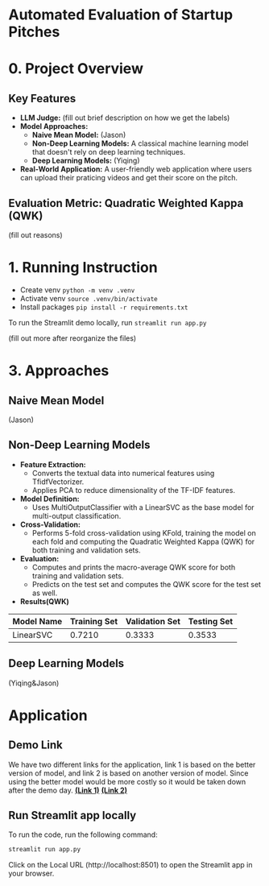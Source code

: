 # Automated Evaluation of Startup Pitches
# 0. Project Overview
## Key Features

- **LLM Judge:** (fill out brief description on how we get the labels)
- **Model Approaches:**
  - **Naive Mean Model:** (Jason)
  - **Non-Deep Learning Models:** A classical machine learning model that doesn't rely on deep learning techniques. 
  - **Deep Learning Models:** (Yiqing)
- **Real-World Application:** A user-friendly web application where users can upload their praticing videos and get their score on the pitch.

## Evaluation Metric: Quadratic Weighted Kappa (QWK)
(fill out reasons)
# 1. Running Instruction

- Create venv `python -m venv .venv`
- Activate venv `source .venv/bin/activate`
- Install packages `pip install -r requirements.txt`

To run the Streamlit demo locally, run `streamlit run app.py`

(fill out more after reorganize the files)

# 3. Approaches

## Naive Mean Model

(Jason)

## Non-Deep Learning Models
- **Feature Extraction:**
  - Converts the textual data into numerical features using TfidfVectorizer.
  - Applies PCA to reduce dimensionality of the TF-IDF features.
- **Model Definition:**
  - Uses MultiOutputClassifier with a LinearSVC as the base model for multi-output classification.
- **Cross-Validation:**
  - Performs 5-fold cross-validation using KFold, training the model on each fold and computing the Quadratic Weighted Kappa (QWK) for both training and validation sets.
- **Evaluation:**
  - Computes and prints the macro-average QWK score for both training and validation sets.
  - Predicts on the test set and computes the QWK score for the test set as well.
- **Results(QWK)**

| Model Name  | Training Set |Validation Set |Testing Set |
| ----------- | -------- |-------- |-------- |
| LinearSVC    | 0.7210   |0.3333   |0.3533   |


## Deep Learning Models
(Yiqing&Jason)

# Application

## Demo Link
We have two different links for the application, link 1 is based on the better version of model, and link 2 is based on another version of model. Since using the better model would be more costly so it would be taken down after the demo day.
[**(Link 1)**]()
[**(Link 2)**]()

## Run Streamlit app locally

To run the code, run the following command:

```bash
streamlit run app.py
```
Click on the Local URL (http://localhost:8501) to open the Streamlit app in your browser.


  
